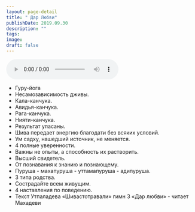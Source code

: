 ```yaml
---
layout: page-detail
title: " Дар Любви"
publishDate: 2019.09.30
description: ""
tags:
image:
draft: false
---
```


<audio title="2019.09.30 -  Дар Любви.mp3" src="/upload/iblock/732/73242283076b771447affed8d2a29738.mp3" controls=""></audio>

* Гуру-йога
* Несамозависимость дживы.
* Кала-канчука.
* Авидья-канчука.
* Рага-канчука.
* Нияти-канчука.
* Результат упасаны.
* Шива передает энергию благодати без всяких условий.
* Ум садху, нашедший источник, не меняется.
* 4 полные уверенности.
* Важны не опыты, а способность их растворить.
* Высший свидетель.
* От познавания к знанию и познающему.
* Пуруша - махапуруша - уттамапуруша - адипуруша.
* 3 типа родства.
* Сострадайте всем живущим.
* 4 наставления по поведению.
* Текст Утпаладева «Шивастотравали» гимн 3 «Дар любви» - читает Махадеви

  
